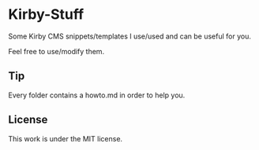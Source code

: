 Kirby-Stuff
===========

Some Kirby CMS snippets/templates I use/used and can be useful for you. 

Feel free to use/modify them.

## Tip

Every folder contains a howto.md in order to help you.

## License

This work is under the MIT license. 